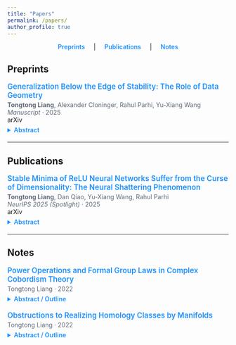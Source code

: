 ```yaml
---
title: "Papers"
permalink: /papers/
author_profile: true
---
```


<!-- 页内导航 -->
<div style="text-align:center; margin-bottom: 1.5rem;">
  <a href="#preprints" style="margin:0 1rem; color:#1E90FF; text-decoration:none; font-weight:600;">Preprints</a> |
  <a href="#publications" style="margin:0 1rem; color:#1E90FF; text-decoration:none; font-weight:600;">Publications</a> |
  <a href="#notes" style="margin:0 1rem; color:#1E90FF; text-decoration:none; font-weight:600;">Notes</a>
</div>

<!-- 局部样式 -->
<style>
  .papers .item { margin: 1.0rem 0 1.2rem; }
  .papers .title { font-weight: 600; font-size: 1.05rem; }
  .papers .title a { color: #1E90FF; text-decoration: none; }
  .papers .meta { color: #5f6b7a; margin-top: 0.2rem; }
  .papers .links a { margin-right: .8rem; text-decoration: none; }
  .papers details { margin-top: .35rem; }
  .papers summary { cursor: pointer; color: #1E90FF; font-weight: 600; }
  .papers img { width: 500px; max-width: 100%; display:block; margin:.3rem 0; }
</style>

<div class="papers">

## <a id="preprints"></a>Preprints

<div class="item">
  <div class="title">
    <a href="https://arxiv.org/abs/2510.18120">Generalization Below the Edge of Stability: The Role of Data Geometry</a>
  </div>
  <div class="meta">
    <strong>Tongtong Liang</strong>, Alexander Cloninger, Rahul Parhi, Yu-Xiang Wang<br>
    <em>Manuscript</em> · 2025
  </div>
  <div class="links">
    <a href="https://arxiv.org/abs/2510.18120">arXiv</a>
  </div>
  <details>
    <summary>Abstract</summary>
    <div class="abs">
     Understanding generalization in overparameterized neural networks hinges on the interplay between the data geometry, neural architecture, and training dynamics. In this paper, we theoretically explore how data geometry controls this implicit bias. This paper presents theoretical results for overparameterized two-layer ReLU networks trained below the edge of stability. First, for data distributions supported on a mixture of low-dimensional balls, we derive generalization bounds that provably adapt to the intrinsic dimension. Second, for a family of isotropic distributions that vary in how strongly probability mass concentrates toward the unit sphere, we derive a spectrum of bounds showing that rates deteriorate as the mass concentrates toward the sphere. These results instantiate a unifying principle: When the data is harder to "shatter" with respect to the activation thresholds of the ReLU neurons, gradient descent tends to learn representations that capture shared patterns and thus finds solutions that generalize well. On the other hand, for data that is easily shattered (e.g., data supported on the sphere) gradient descent favors memorization. Our theoretical results consolidate disparate empirical findings that have appeared in the literature.
    </div>
  </details>
</div>

---

## <a id="publications"></a>Publications

<div class="item">
  <div class="title">
    <a href="https://arxiv.org/abs/2506.20779">Stable Minima of ReLU Neural Networks Suffer from the Curse of Dimensionality: The Neural Shattering Phenomenon</a>
  </div>
  <div class="meta">
    <strong>Tongtong Liang</strong>, Dan Qiao, Yu-Xiang Wang, Rahul Parhi<br>
    <em>NeurIPS 2025 (Spotlight)</em> · 2025
  </div>
  <div class="links">
    <a href="https://arxiv.org/abs/2506.20779">arXiv</a>
  </div>
  <details>
    <summary>Abstract</summary>
    <div class="abs">
  We study the implicit bias of flatness / low (loss) curvature and its effects on generalization in two-layer overparameterized ReLU networks with multivariate inputs---a problem well motivated by the minima stability and edge-of-stability phenomena in gradient-descent training. Existing work either requires interpolation or focuses only on univariate inputs. This paper presents new and somewhat surprising theoretical results for multivariate inputs. On two natural settings (1) generalization gap for flat solutions, and (2) mean-squared error (MSE) in nonparametric function estimation by stable minima, we prove upper and lower bounds, which establish that while flatness does imply generalization, the resulting rates of convergence necessarily deteriorate exponentially as the input dimension grows. This gives an exponential separation between the flat solutions compared to low-norm solutions (i.e., weight decay), which are known not to suffer from the curse of dimensionality. In particular, our minimax lower bound construction, based on a novel packing argument with boundary-localized ReLU neurons, reveals how flat solutions can exploit a kind of "neural shattering" where neurons rarely activate, but with high weight magnitudes. This leads to poor performance in high dimensions. We corroborate these theoretical findings with extensive numerical simulations. To the best of our knowledge, our analysis provides the first systematic explanation for why flat minima may fail to generalize in high dimensions.
    </div>
  </details>
</div>

---

## <a id="notes"></a>Notes

<div class="item">
  <div class="title">
    <a href="/files/QuillenSurvey.pdf" style="color:#1E90FF; text-decoration:none; font-weight:600;">
      Power Operations and Formal Group Laws in Complex Cobordism Theory
    </a>
  </div>
  <div class="meta">Tongtong Liang · 2022</div>
  <details>
    <summary>Abstract / Outline</summary>
    <div class="abs">
      A survey of Quillen’s elementary approach to complex cobordism, focusing on how power operations
      and Landweber–Novikov operations interact to control the formal group law for \\(MU\\).
      The note streamlines notation, clarifies arguments in Quillen’s papers, and highlights two ideas:
      a Riemann–Roch–type formula with fixed-point localization that links cobordism power operations
      to Landweber–Novikov operations, and a homotopical construction of power operations via an
      \\(H^\infty\\)-structure on \\(MU\\). It also promotes a lemma of Rudyak from mod-2 to mod-\\(p\\) to prove
      a technical step toward the structure theorem, showing \\(U^*(X)\\) is generated over the coefficient
      ring determined by the formal group law.
    </div>
  </details>
</div>

<div class="item">
  <div class="title">
    <a href="/files/ThomSurvey.pdf" style="color:#1E90FF; text-decoration:none; font-weight:600;">
      Obstructions to Realizing Homology Classes by Manifolds
    </a>
  </div>
  <div class="meta">Tongtong Liang · 2022</div>
  <details>
    <summary>Abstract / Outline</summary>
    <div class="abs">
      A survey of Thom’s solution to the Steenrod problem: translating the realization of a class
      in \\(H_k(X)\\) by a submanifold into a homotopy lifting problem \\(X \to MO(k)\\) (or \\(MSO(k)\\) in
      the oriented case). The note develops the cohomology of \\(MO(k)\\) with Steenrod algebra action,
      uses Wu’s formula and admissible Sq-bases, applies Whitehead’s theorem to identify the relevant
      Postnikov truncations, and derives the dimension bounds (e.g., realizability when \\(k \le n/2\\))
      and a proof of the unoriented Steenrod theorem for finite polyhedra via embeddings and retracts.
    </div>
  </details>
</div>

